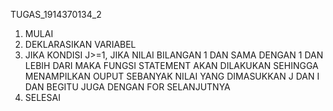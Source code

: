 TUGAS_1914370134_2
1.	MULAI
2.	DEKLARASIKAN VARIABEL
3.	JIKA KONDISI J>=1, JIKA NILAI BILANGAN 1  DAN SAMA DENGAN 1 DAN LEBIH DARI MAKA FUNGSI STATEMENT AKAN DILAKUKAN 
        SEHINGGA MENAMPILKAN OUPUT SEBANYAK  NILAI YANG DIMASUKKAN J DAN I
        DAN BEGITU JUGA DENGAN FOR SELANJUTNYA
4.	SELESAI
